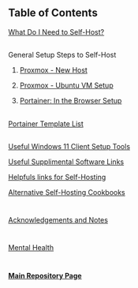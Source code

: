 ## Table of Contents

[What Do I Need to Self-Host?](https://github.com/mycroftwilde/portainer_templates/tree/master/TableOfContents/Intro)

##

General Setup Steps to Self-Host

1. [Proxmox - New Host](https://github.com/mycroftwilde/portainer_templates/tree/master/TableOfContents/Proxmox/NewHost)

2. [Proxmox - Ubuntu VM Setup](https://github.com/mycroftwilde/portainer_templates/tree/master/TableOfContents/Proxmox/UbuntuVM)

3. [Portainer: In the Browser Setup](https://github.com/mycroftwilde/portainer_templates/tree/master/TableOfContents/Portainer)
##
[Portainer Template List](https://github.com/mycroftwilde/portainer_templates/tree/master/TemplatesList)

##

[Useful Windows 11 Client Setup Tools](https://github.com/mycroftwilde/portainer_templates/tree/master/TableOfContents/Windows/README.md)

[Useful Supplimental Software Links](https://github.com/mycroftwilde/portainer_templates/tree/master/TableOfContents/SoftwareLinks)

[Helpfuls links for Self-Hosting](https://github.com/mycroftwilde/portainer_templates/tree/master/TableOfContents/Links/SelfHosting/README.md)

[Alternative Self-Hosting Cookbooks](https://github.com/mycroftwilde/portainer_templates/tree/master/TableOfContents/Alternative)

#
[Acknowledgements and Notes](https://github.com/mycroftwilde/portainer_templates/tree/master/TableOfContents/acknowledgements)
#
[Mental Health](https://github.com/mycroftwilde/portainer_templates/tree/master/TableOfContents/MentalHealth)
#
#### [Main Repository Page](https://github.com/mycroftwilde/portainer_templates)
